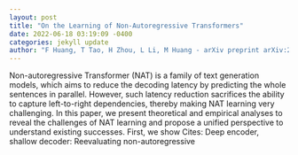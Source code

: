 ```yaml
--- 
layout: post 
title: "On the Learning of Non-Autoregressive Transformers" 
date: 2022-06-18 03:19:09 -0400 
categories: jekyll update 
author: "F Huang, T Tao, H Zhou, L Li, M Huang - arXiv preprint arXiv:2206.05975, 2022" 
--- 
```

Non-autoregressive Transformer (NAT) is a family of text generation models, which aims to reduce the decoding latency by predicting the whole sentences in parallel. However, such latency reduction sacrifices the ability to capture left-to-right dependencies, thereby making NAT learning very challenging. In this paper, we present theoretical and empirical analyses to reveal the challenges of NAT learning and propose a unified perspective to understand existing successes. First, we show Cites: Deep encoder, shallow decoder: Reevaluating non-autoregressive